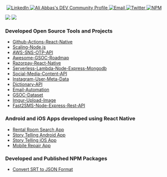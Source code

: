 <p align="center">
  

  <a href="https://www.linkedin.com/in/ali-abbas-software-developer/">
    <img alt="LinkedIn"
      src="https://img.shields.io/badge/-LinkedIn-blue?style=for-the-badge&logo=Linkedin&logoColor=white">
  </a>
  
  <a href="https://dev.to/realabbas">
   <img src="https://img.shields.io/badge/-Dev.to-black?style=for-the-badge&logo=Dev.to&logoColor=whiteg" alt="Ali Abbas's DEV Community Profile">
  </a>
     <a href="mailto:irizviali@gmail.com">
    <img alt="Email"
      src="https://img.shields.io/badge/-Gmail-c14438?style=for-the-badge&logo=Gmail&logoColor=white&link=mailto:johnatan.dias@gmail.com">
  </a>
  <a href="https://twitter.com/aliremarks">
    <img alt="Twitter"
      src="https://img.shields.io/badge/-Twitter-1ca0f1?style=for-the-badge&labelColor=1ca0f1&logo=twitter&logoColor=white">
  </a>
  
   <a href="https://www.npmjs.com/~realabbas?tab=packages">
    <img alt="NPM"
      src="https://img.shields.io/badge/-npm-red?style=for-the-badge&logo=npm&logoColor=white">
   </a>
 
</p>

![](https://github-readme-stats.vercel.app/api?username=realabbas&show_icons=true&theme=chartreuse-dark)
![](https://github-readme-stats.vercel.app/api/top-langs/?username=realabbas&layout=compact&theme=chartreuse-dark)

### Developed Open Source Tools and Projects

- [Github-Actions-React-Native](https://github.com/realabbas/Github-Actions-React-Native)
- [Scaling-Node.js](https://github.com/realabbas/scaling-nodejs)
- [AWS-SNS-OTP-API](https://github.com/realabbas/AWS-SNS-OTP-API)
- [Awesome-GSOC-Roadmap](https://github.com/realabbas/awesome-gsoc-roadmap)
- [Razorpay-React-Native](https://github.com/realabbas/razorpay-react-native)
- [Serverless-Lambda-Node-Express-Mongodb](https://github.com/realabbas/serverless-lambda-node-express-mongodb)
- [Social-Media-Content-API](https://github.com/realabbas/Social-Media-Content-API)
- [Instagram-User-Meta-Data](https://github.com/realabbas/instagram-user-meta-data)
- [Dictionary-API](https://github.com/realabbas/dictionary-api)
- [Email-Automation](https://github.com/realabbas/email-automation)
- [GSOC-Dataset](https://github.com/realabbas/gsoc-dataset)
- [Imgur-Upload-Image](https://github.com/realabbas/imgur-upload-image)
- [Fast2SMS-Node-Express-Rest-API](https://github.com/realabbas/fast2sms-node-express-rest-api)

### Android and iOS Apps developed using React Native

- [Rental Room Search App](https://play.google.com/store/apps/details?id=com.kakarooms)
- [Story Telling Android App](https://play.google.com/store/apps/details?id=com.ficting.ficting&hl=en_IN&gl=US)
- [Story Telling iOS App](https://apps.apple.com/in/app/ficting-innovative-reading-app/id1508703900)
- [Mobile Repair App](https://play.google.com/store/apps/details?id=com.valuebuy)

### Developed and Published NPM Packages 

- [Convert SRT to JSON Format](https://www.npmjs.com/package/srt-convert-json)
